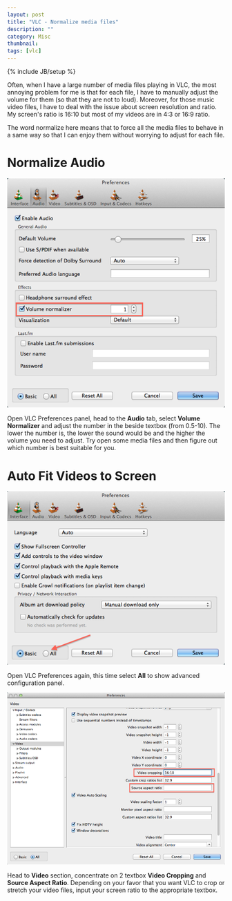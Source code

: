```yaml
---
layout: post
title: "VLC - Normalize media files"
description: ""
category: Misc
thumbnail: 
tags: [vlc]
---
```

{% include JB/setup %}

Often, when I have a large number of media files playing in VLC, the most
annoying problem for me is that for each file, I have to manually adjust the
volume for them (so that they are not to loud). Moreover, for those music video
files, I have to deal with the issue about screen resolution and ratio. My
screen's ratio is 16:10 but most of my videos are in 4:3 or 16:9 ratio.

The word normalize here means that to force all the media files to behave in a
same way so that I can enjoy them without worrying to adjust for each file.

# Normalize Audio

![Normalize Audio](/files/2013-04-27-vlc-normalize-media-files/audio.png)

Open VLC Preferences panel, head to the **Audio** tab, select **Volume
Normalizer** and adjust the number in the beside textbox (from 0.5-10). The lower
the number is, the lower the sound would be and the higher the volume you need
to adjust. Try open some media files and then figure out which number is best
suitable for you.

# Auto Fit Videos to Screen

![All](/files/2013-04-27-vlc-normalize-media-files/all.png)

Open VLC Preferences again, this time select **All** to show advanced
configuration panel.

![Video](/files/2013-04-27-vlc-normalize-media-files/video.png)

Head to **Video** section, concentrate on 2 textbox **Video Cropping** and
**Source Aspect Ratio**. Depending on your favor that you want VLC to crop or
stretch your video files, input your screen ratio to the appropriate textbox.
